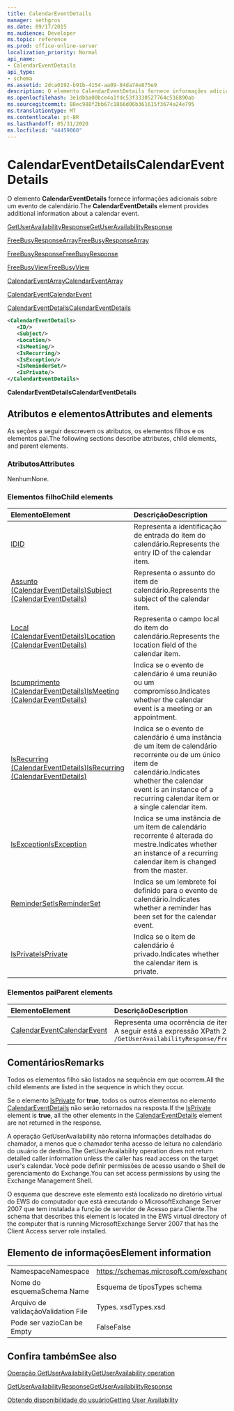 ```yaml
---
title: CalendarEventDetails
manager: sethgros
ms.date: 09/17/2015
ms.audience: Developer
ms.topic: reference
ms.prod: office-online-server
localization_priority: Normal
api_name:
- CalendarEventDetails
api_type:
- schema
ms.assetid: 2dca0192-b91b-4154-aa09-84da74e875e9
description: O elemento CalendarEventDetails fornece informações adicionais sobre um evento de calendário.
ms.openlocfilehash: 3e1dbba00bce4a1fdc53f3330527764c516890ab
ms.sourcegitcommit: 88ec988f2bb67c1866d06b361615f3674a24e795
ms.translationtype: MT
ms.contentlocale: pt-BR
ms.lasthandoff: 05/31/2020
ms.locfileid: "44459060"
---
```

# <a name="calendareventdetails"></a><span data-ttu-id="8f838-103">CalendarEventDetails</span><span class="sxs-lookup"><span data-stu-id="8f838-103">CalendarEventDetails</span></span>

<span data-ttu-id="8f838-104">O elemento **CalendarEventDetails** fornece informações adicionais sobre um evento de calendário.</span><span class="sxs-lookup"><span data-stu-id="8f838-104">The **CalendarEventDetails** element provides additional information about a calendar event.</span></span> 
  
[<span data-ttu-id="8f838-105">GetUserAvailabilityResponse</span><span class="sxs-lookup"><span data-stu-id="8f838-105">GetUserAvailabilityResponse</span></span>](getuseravailabilityresponse.md)
  
[<span data-ttu-id="8f838-106">FreeBusyResponseArray</span><span class="sxs-lookup"><span data-stu-id="8f838-106">FreeBusyResponseArray</span></span>](freebusyresponsearray.md)
  
[<span data-ttu-id="8f838-107">FreeBusyResponse</span><span class="sxs-lookup"><span data-stu-id="8f838-107">FreeBusyResponse</span></span>](freebusyresponse.md)
  
[<span data-ttu-id="8f838-108">FreeBusyView</span><span class="sxs-lookup"><span data-stu-id="8f838-108">FreeBusyView</span></span>](freebusyview.md)
  
[<span data-ttu-id="8f838-109">CalendarEventArray</span><span class="sxs-lookup"><span data-stu-id="8f838-109">CalendarEventArray</span></span>](calendareventarray.md)
  
[<span data-ttu-id="8f838-110">CalendarEvent</span><span class="sxs-lookup"><span data-stu-id="8f838-110">CalendarEvent</span></span>](calendarevent.md)
  
[<span data-ttu-id="8f838-111">CalendarEventDetails</span><span class="sxs-lookup"><span data-stu-id="8f838-111">CalendarEventDetails</span></span>](calendareventdetails.md)
  
```xml
<CalendarEventDetails>
   <ID/>
   <Subject/>
   <Location/>
   <IsMeeting/>
   <IsRecurring/>
   <IsException/>
   <IsReminderSet/>
   <IsPrivate/>
</CalendarEventDetails>
```

 <span data-ttu-id="8f838-112">**CalendarEventDetails**</span><span class="sxs-lookup"><span data-stu-id="8f838-112">**CalendarEventDetails**</span></span>
## <a name="attributes-and-elements"></a><span data-ttu-id="8f838-113">Atributos e elementos</span><span class="sxs-lookup"><span data-stu-id="8f838-113">Attributes and elements</span></span>

<span data-ttu-id="8f838-114">As seções a seguir descrevem os atributos, os elementos filhos e os elementos pai.</span><span class="sxs-lookup"><span data-stu-id="8f838-114">The following sections describe attributes, child elements, and parent elements.</span></span>
  
### <a name="attributes"></a><span data-ttu-id="8f838-115">Atributos</span><span class="sxs-lookup"><span data-stu-id="8f838-115">Attributes</span></span>

<span data-ttu-id="8f838-116">Nenhum</span><span class="sxs-lookup"><span data-stu-id="8f838-116">None.</span></span>
  
### <a name="child-elements"></a><span data-ttu-id="8f838-117">Elementos filho</span><span class="sxs-lookup"><span data-stu-id="8f838-117">Child elements</span></span>

|<span data-ttu-id="8f838-118">**Elemento**</span><span class="sxs-lookup"><span data-stu-id="8f838-118">**Element**</span></span>|<span data-ttu-id="8f838-119">**Descrição**</span><span class="sxs-lookup"><span data-stu-id="8f838-119">**Description**</span></span>|
|:-----|:-----|
|[<span data-ttu-id="8f838-120">ID</span><span class="sxs-lookup"><span data-stu-id="8f838-120">ID</span></span>](id.md) <br/> |<span data-ttu-id="8f838-121">Representa a identificação de entrada do item do calendário.</span><span class="sxs-lookup"><span data-stu-id="8f838-121">Represents the entry ID of the calendar item.</span></span>  <br/> |
|[<span data-ttu-id="8f838-122">Assunto (CalendarEventDetails)</span><span class="sxs-lookup"><span data-stu-id="8f838-122">Subject (CalendarEventDetails)</span></span>](subject-calendareventdetails.md) <br/> |<span data-ttu-id="8f838-123">Representa o assunto do item de calendário.</span><span class="sxs-lookup"><span data-stu-id="8f838-123">Represents the subject of the calendar item.</span></span>  <br/> |
|[<span data-ttu-id="8f838-124">Local (CalendarEventDetails)</span><span class="sxs-lookup"><span data-stu-id="8f838-124">Location (CalendarEventDetails)</span></span>](location-calendareventdetails.md) <br/> |<span data-ttu-id="8f838-125">Representa o campo local do item do calendário.</span><span class="sxs-lookup"><span data-stu-id="8f838-125">Represents the location field of the calendar item.</span></span>  <br/> |
|[<span data-ttu-id="8f838-126">Iscumprimento (CalendarEventDetails)</span><span class="sxs-lookup"><span data-stu-id="8f838-126">IsMeeting (CalendarEventDetails)</span></span>](ismeeting-calendareventdetails.md) <br/> |<span data-ttu-id="8f838-127">Indica se o evento de calendário é uma reunião ou um compromisso.</span><span class="sxs-lookup"><span data-stu-id="8f838-127">Indicates whether the calendar event is a meeting or an appointment.</span></span>  <br/> |
|[<span data-ttu-id="8f838-128">IsRecurring (CalendarEventDetails)</span><span class="sxs-lookup"><span data-stu-id="8f838-128">IsRecurring (CalendarEventDetails)</span></span>](isrecurring-calendareventdetails.md) <br/> |<span data-ttu-id="8f838-129">Indica se o evento de calendário é uma instância de um item de calendário recorrente ou de um único item de calendário.</span><span class="sxs-lookup"><span data-stu-id="8f838-129">Indicates whether the calendar event is an instance of a recurring calendar item or a single calendar item.</span></span>  <br/> |
|[<span data-ttu-id="8f838-130">IsException</span><span class="sxs-lookup"><span data-stu-id="8f838-130">IsException</span></span>](isexception.md) <br/> |<span data-ttu-id="8f838-131">Indica se uma instância de um item de calendário recorrente é alterada do mestre.</span><span class="sxs-lookup"><span data-stu-id="8f838-131">Indicates whether an instance of a recurring calendar item is changed from the master.</span></span>  <br/> |
|[<span data-ttu-id="8f838-132">ReminderSet</span><span class="sxs-lookup"><span data-stu-id="8f838-132">IsReminderSet</span></span>](isreminderset.md) <br/> |<span data-ttu-id="8f838-133">Indica se um lembrete foi definido para o evento de calendário.</span><span class="sxs-lookup"><span data-stu-id="8f838-133">Indicates whether a reminder has been set for the calendar event.</span></span>  <br/> |
|[<span data-ttu-id="8f838-134">IsPrivate</span><span class="sxs-lookup"><span data-stu-id="8f838-134">IsPrivate</span></span>](isprivate.md) <br/> |<span data-ttu-id="8f838-135">Indica se o item de calendário é privado.</span><span class="sxs-lookup"><span data-stu-id="8f838-135">Indicates whether the calendar item is private.</span></span>  <br/> |
   
### <a name="parent-elements"></a><span data-ttu-id="8f838-136">Elementos pai</span><span class="sxs-lookup"><span data-stu-id="8f838-136">Parent elements</span></span>

|<span data-ttu-id="8f838-137">**Elemento**</span><span class="sxs-lookup"><span data-stu-id="8f838-137">**Element**</span></span>|<span data-ttu-id="8f838-138">**Descrição**</span><span class="sxs-lookup"><span data-stu-id="8f838-138">**Description**</span></span>|
|:-----|:-----|
|[<span data-ttu-id="8f838-139">CalendarEvent</span><span class="sxs-lookup"><span data-stu-id="8f838-139">CalendarEvent</span></span>](calendarevent.md) <br/> |<span data-ttu-id="8f838-140">Representa uma ocorrência de item de calendário exclusivo.</span><span class="sxs-lookup"><span data-stu-id="8f838-140">Represents a unique calendar item occurrence.</span></span>  <br/> <span data-ttu-id="8f838-141">A seguir está a expressão XPath 2,0 para este elemento:</span><span class="sxs-lookup"><span data-stu-id="8f838-141">The following is the XPath 2.0 expression to this element:</span></span>  <br/>  `/GetUserAvailabilityResponse/FreeBusyResponseArray/FreeBusyResponse/FreeBusyView/CalendarEventArray/CalendarEvent[i]` <br/> |
   
## <a name="remarks"></a><span data-ttu-id="8f838-142">Comentários</span><span class="sxs-lookup"><span data-stu-id="8f838-142">Remarks</span></span>

<span data-ttu-id="8f838-143">Todos os elementos filho são listados na sequência em que ocorrem.</span><span class="sxs-lookup"><span data-stu-id="8f838-143">All the child elements are listed in the sequence in which they occur.</span></span> 
  
<span data-ttu-id="8f838-144">Se o elemento [IsPrivate](isprivate.md) for **true**, todos os outros elementos no elemento [CalendarEventDetails](calendareventdetails.md) não serão retornados na resposta.</span><span class="sxs-lookup"><span data-stu-id="8f838-144">If the [IsPrivate](isprivate.md) element is **true**, all the other elements in the [CalendarEventDetails](calendareventdetails.md) element are not returned in the response.</span></span> 
  
<span data-ttu-id="8f838-145">A operação GetUserAvailability não retorna informações detalhadas do chamador, a menos que o chamador tenha acesso de leitura no calendário do usuário de destino.</span><span class="sxs-lookup"><span data-stu-id="8f838-145">The GetUserAvailability operation does not return detailed caller information unless the caller has read access on the target user's calendar.</span></span> <span data-ttu-id="8f838-146">Você pode definir permissões de acesso usando o Shell de gerenciamento do Exchange.</span><span class="sxs-lookup"><span data-stu-id="8f838-146">You can set access permissions by using the Exchange Management Shell.</span></span>
  
<span data-ttu-id="8f838-147">O esquema que descreve este elemento está localizado no diretório virtual do EWS do computador que está executando o MicrosoftExchange Server 2007 que tem instalada a função de servidor de Acesso para Cliente.</span><span class="sxs-lookup"><span data-stu-id="8f838-147">The schema that describes this element is located in the EWS virtual directory of the computer that is running MicrosoftExchange Server 2007 that has the Client Access server role installed.</span></span>
  
## <a name="element-information"></a><span data-ttu-id="8f838-148">Elemento de informações</span><span class="sxs-lookup"><span data-stu-id="8f838-148">Element information</span></span>

|||
|:-----|:-----|
|<span data-ttu-id="8f838-149">Namespace</span><span class="sxs-lookup"><span data-stu-id="8f838-149">Namespace</span></span>  <br/> |https://schemas.microsoft.com/exchange/services/2006/types  <br/> |
|<span data-ttu-id="8f838-150">Nome do esquema</span><span class="sxs-lookup"><span data-stu-id="8f838-150">Schema Name</span></span>  <br/> |<span data-ttu-id="8f838-151">Esquema de tipos</span><span class="sxs-lookup"><span data-stu-id="8f838-151">Types schema</span></span>  <br/> |
|<span data-ttu-id="8f838-152">Arquivo de validação</span><span class="sxs-lookup"><span data-stu-id="8f838-152">Validation File</span></span>  <br/> |<span data-ttu-id="8f838-153">Types. xsd</span><span class="sxs-lookup"><span data-stu-id="8f838-153">Types.xsd</span></span>  <br/> |
|<span data-ttu-id="8f838-154">Pode ser vazio</span><span class="sxs-lookup"><span data-stu-id="8f838-154">Can be Empty</span></span>  <br/> |<span data-ttu-id="8f838-155">False</span><span class="sxs-lookup"><span data-stu-id="8f838-155">False</span></span>  <br/> |
   
## <a name="see-also"></a><span data-ttu-id="8f838-156">Confira também</span><span class="sxs-lookup"><span data-stu-id="8f838-156">See also</span></span>



[<span data-ttu-id="8f838-157">Operação GetUserAvailability</span><span class="sxs-lookup"><span data-stu-id="8f838-157">GetUserAvailability operation</span></span>](getuseravailability-operation.md)
  
[<span data-ttu-id="8f838-158">GetUserAvailabilityResponse</span><span class="sxs-lookup"><span data-stu-id="8f838-158">GetUserAvailabilityResponse</span></span>](getuseravailabilityresponse.md)


[<span data-ttu-id="8f838-159">Obtendo disponibilidade do usuário</span><span class="sxs-lookup"><span data-stu-id="8f838-159">Getting User Availability</span></span>](https://msdn.microsoft.com/library/d4133fcb-9b0f-4e6b-aadf-a389da83516a%28Office.15%29.aspx)

